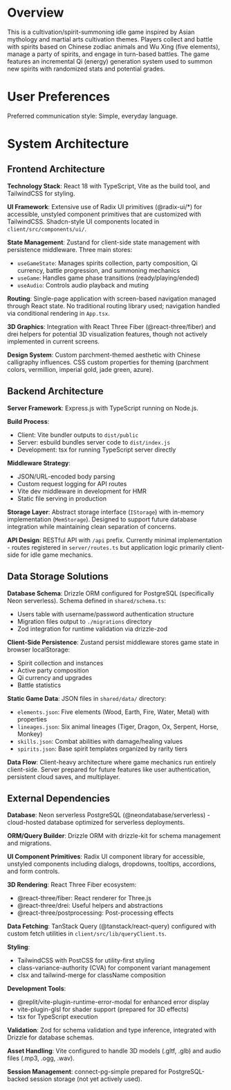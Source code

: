 # Overview

This is a cultivation/spirit-summoning idle game inspired by Asian mythology and martial arts cultivation themes. Players collect and battle with spirits based on Chinese zodiac animals and Wu Xing (five elements), manage a party of spirits, and engage in turn-based battles. The game features an incremental Qi (energy) generation system used to summon new spirits with randomized stats and potential grades.

# User Preferences

Preferred communication style: Simple, everyday language.

# System Architecture

## Frontend Architecture

**Technology Stack**: React 18 with TypeScript, Vite as the build tool, and TailwindCSS for styling.

**UI Framework**: Extensive use of Radix UI primitives (@radix-ui/*) for accessible, unstyled component primitives that are customized with TailwindCSS. Shadcn-style UI components located in `client/src/components/ui/`.

**State Management**: Zustand for client-side state management with persistence middleware. Three main stores:
- `useGameState`: Manages spirits collection, party composition, Qi currency, battle progression, and summoning mechanics
- `useGame`: Handles game phase transitions (ready/playing/ended)
- `useAudio`: Controls audio playback and muting

**Routing**: Single-page application with screen-based navigation managed through React state. No traditional routing library used; navigation handled via conditional rendering in `App.tsx`.

**3D Graphics**: Integration with React Three Fiber (@react-three/fiber) and drei helpers for potential 3D visualization features, though not actively implemented in current screens.

**Design System**: Custom parchment-themed aesthetic with Chinese calligraphy influences. CSS custom properties for theming (parchment colors, vermillion, imperial gold, jade green, azure).

## Backend Architecture

**Server Framework**: Express.js with TypeScript running on Node.js.

**Build Process**: 
- Client: Vite bundler outputs to `dist/public`
- Server: esbuild bundles server code to `dist/index.js`
- Development: tsx for running TypeScript server directly

**Middleware Strategy**: 
- JSON/URL-encoded body parsing
- Custom request logging for API routes
- Vite dev middleware in development for HMR
- Static file serving in production

**Storage Layer**: Abstract storage interface (`IStorage`) with in-memory implementation (`MemStorage`). Designed to support future database integration while maintaining clean separation of concerns.

**API Design**: RESTful API with `/api` prefix. Currently minimal implementation - routes registered in `server/routes.ts` but application logic primarily client-side for idle game mechanics.

## Data Storage Solutions

**Database Schema**: Drizzle ORM configured for PostgreSQL (specifically Neon serverless). Schema defined in `shared/schema.ts`:
- Users table with username/password authentication structure
- Migration files output to `./migrations` directory
- Zod integration for runtime validation via drizzle-zod

**Client-Side Persistence**: Zustand persist middleware stores game state in browser localStorage:
- Spirit collection and instances
- Active party composition
- Qi currency and upgrades
- Battle statistics

**Static Game Data**: JSON files in `shared/data/` directory:
- `elements.json`: Five elements (Wood, Earth, Fire, Water, Metal) with properties
- `lineages.json`: Six animal lineages (Tiger, Dragon, Ox, Serpent, Horse, Monkey)
- `skills.json`: Combat abilities with damage/healing values
- `spirits.json`: Base spirit templates organized by rarity tiers

**Data Flow**: Client-heavy architecture where game mechanics run entirely client-side. Server prepared for future features like user authentication, persistent cloud saves, and multiplayer.

## External Dependencies

**Database**: Neon serverless PostgreSQL (@neondatabase/serverless) - cloud-hosted database optimized for serverless deployments.

**ORM/Query Builder**: Drizzle ORM with drizzle-kit for schema management and migrations.

**UI Component Primitives**: Radix UI component library for accessible, unstyled components including dialogs, dropdowns, tooltips, accordions, and form controls.

**3D Rendering**: React Three Fiber ecosystem:
- @react-three/fiber: React renderer for Three.js
- @react-three/drei: Useful helpers and abstractions
- @react-three/postprocessing: Post-processing effects

**Data Fetching**: TanStack Query (@tanstack/react-query) configured with custom fetch utilities in `client/src/lib/queryClient.ts`.

**Styling**: 
- TailwindCSS with PostCSS for utility-first styling
- class-variance-authority (CVA) for component variant management
- clsx and tailwind-merge for className composition

**Development Tools**:
- @replit/vite-plugin-runtime-error-modal for enhanced error display
- vite-plugin-glsl for shader support (prepared for 3D effects)
- tsx for TypeScript execution

**Validation**: Zod for schema validation and type inference, integrated with Drizzle for database schemas.

**Asset Handling**: Vite configured to handle 3D models (.gltf, .glb) and audio files (.mp3, .ogg, .wav).

**Session Management**: connect-pg-simple prepared for PostgreSQL-backed session storage (not yet actively used).